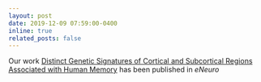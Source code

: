 ```yaml
---
layout: post
date: 2019-12-09 07:59:00-0400
inline: true
related_posts: false
---
```


Our work [Distinct Genetic Signatures of Cortical and Subcortical Regions Associated with Human Memory](https://www.eneuro.org/content/6/6/ENEURO.0283-19.2019) has been published in *eNeuro*
